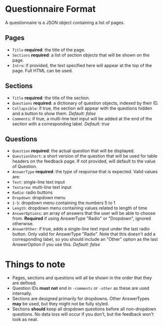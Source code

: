 # Questionnaire Format

A questionnaire is a JSON object containing a list of pages.


## Pages

* `Title` **required**: the title of the page.
* `Sections` **required**: a list of section objects that will be shown on the page.
* `Intro`: if provided, the text specified here will appear at the top of the page. Full HTML can be used.


## Sections

* `Title` **required**: the title of the section.
* `Questions` **required**: a dictionary of question objects, indexed by their ID.
* `Collapsible`: if true, the section will appear with the questions hidden and a button to show them. *Default: false*
* `Comments`: if true, a multi-line text input will be added at the end of the section with a corresponding label. *Default: true*


## Questions

* `Question` **required**: the actual question that will be displayed.
* `QuestionShort`: a short version of the question that will be used for table headers on the feedback page. If not provided, will default to the value of Question.
* `AnswerType` **required**: the type of response that is expected. Valid values are:
 * `Text`: single-line text input
 * `Textarea`: multi-line text input
 * `Radio`: radio buttons
 * `Dropdown`: dropdown menu
 * `1-5`: dropdown menu containing the numbers 5 to 1
 * `Length`: dropdown menu containing values related to length of time
* `AnswerOptions`: an array of answers that the user will be able to choose from. **Required** if using AnswerType "Radio" or "Dropdown", ignored otherwise.
* `AnswerOther`: if true, adds a single-line text input under the last radio button. Only valid for AnswerType "Radio". Note that this doesn't add a corresponding label, so you should include an "Other" option as the last AnswerOption if you use this. *Default: false*


# Things to note

* Pages, sections and questions will all be shown in the order that they are defined.
* Question IDs **must not** end in `-comments` or `-other` as these are used internally.
* Sections are designed primarily for dropdowns. Other AnswerTypes **may** be used, but they might not be fully styled.
* Sections **should** keep all dropdown questions before all non-dropdown questions. No data loss will occur if you don't, but the feedback won't look as neat.

